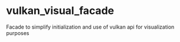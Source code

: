 # vulkan_visual_facade
 Facade to simplify initialization and use of vulkan api for visualization purposes
